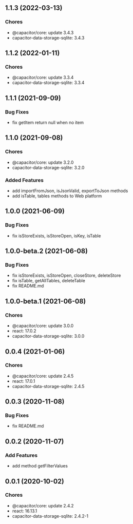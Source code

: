 ## 1.1.3 (2022-03-13)

### Chores

- @capacitor/core: update 3.4.3
- capacitor-data-storage-sqlite: 3.4.3

## 1.1.2 (2022-01-11)

### Chores

- @capacitor/core: update 3.3.4
- capacitor-data-storage-sqlite: 3.3.4

## 1.1.1 (2021-09-09)

### Bug Fixes

- fix getItem return null when no item

## 1.1.0 (2021-09-08)

### Chores

- @capacitor/core: update 3.2.0
- capacitor-data-storage-sqlite: 3.2.0

### Added Features

- add importFromJson, isJsonValid, exportToJson methods
- add isTable, tables methods to Web platform

## 1.0.0 (2021-06-09)

### Bug Fixes

- fix isStoreExists, isStoreOpen, isKey, isTable

## 1.0.0-beta.2 (2021-06-08)

### Bug Fixes

- fix isStoreExists, isStoreOpen, closeStore, deleteStore
- fix isTable, getAllTables, deleteTable
- fix README.md

## 1.0.0-beta.1 (2021-06-08)

### Chores

- @capacitor/core: update 3.0.0
- react: 17.0.2
- capacitor-data-storage-sqlite: 3.0.0

## 0.0.4 (2021-01-06)

### Chores

- @capacitor/core: update 2.4.5
- react: 17.0.1
- capacitor-data-storage-sqlite: 2.4.5

## 0.0.3 (2020-11-08)

### Bug Fixes

- fix README.md

## 0.0.2 (2020-11-07)

### Add Features

- add method getFilterValues

## 0.0.1 (2020-10-02)

### Chores

- @capacitor/core: update 2.4.2
- react: 16.13.1
- capacitor-data-storage-sqlite: 2.4.2-1
